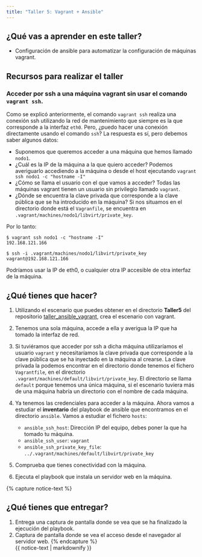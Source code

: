 ```yaml
---
title: "Taller 5: Vagrant + Ansible"
---
```


## ¿Qué vas a aprender en este taller?

* Configuración de ansible para automatizar la configuración de máquinas vagrant.

## Recursos para realizar el taller

### Acceder por ssh a una máquina vagrant sin usar el comando `vagrant ssh`.

Como se explicó anteriormente, el comando `vagrant ssh` realiza una conexión ssh utilizando la red de mantenimiento que siempre es la que corresponde a la interfaz `eth0`. Pero, ¿puedo hacer una conexión directamente usando el comando `ssh`? La respuesta es sí, pero debemos saber algunos datos:

* Suponemos que queremos acceder a una máquina que hemos llamado `nodo1`.
* ¿Cuál es la IP de la máquina a la que quiero acceder? Podemos averiguarlo accediendo a la máquina o desde el host ejecutando `vagrant ssh nodo1 -c "hostname -I"`
* ¿Cómo se llama el usuario con el que vamos a acceder? Todas las máquinas vagrant tienen un usuario sin privilegio llamado `vagrant`.
* ¿Dónde se encuentra la clave privada que corresponde a la clave pública que se ha introducido en la máquina? Si nos situamos en el directorio donde está el `Vagranfile`, se encuentra en `.vagrant/machines/nodo1/libvirt/private_key`.

Por lo tanto:

```
$ vagrant ssh nodo1 -c "hostname -I"
192.168.121.166

$ ssh -i .vagrant/machines/nodo1/libvirt/private_key  vagrant@192.168.121.166
```

Podríamos usar la IP de eth0, o cualquier otra IP accesible de otra interfaz de la máquina.

## ¿Qué tienes que hacer?

1. Utilizando el escenario que puedes obtener en el directorio **Taller5** del repositorio [taller_ansible_vagrant](https://github.com/josedom24/taller_ansible_vagrant), crea el escenario con vagrant.

2. Tenemos una sola máquina, accede a ella y averigua la IP que ha tomado la interfaz de red.

3. Si tuviéramos que acceder por ssh a dicha máquina utilizaríamos el usuario `vagrant` y necesitaríamos la clave privada que corresponde a la clave pública que se ha inyectado en la máquina al crearse. La clave privada la podemos encontrar en el directorio donde tenemos el fichero `Vagrantfile`, en el directorio `.vagrant/machines/default/libvirt/private_key`. El directorio se llama `default` porque tenemos una única máquina, si el escenario tuviera más de una máquina habría un directorio con el nombre de cada máquina.

2. Ya tenemos las credenciales para acceder a la máquina. Ahora vamos a estudiar el **inventario** del playbook de ansible que encontramos en el directorio `ansible`. Vamos a estudiar el fichero `hosts`:

	* `ansible_ssh_host`: Dirección IP del equipo, debes poner la que ha tomado tu máquina.
	* `ansible_ssh_user`: `vagrant`
	* `ansible_ssh_private_key_file`: `../.vagrant/machines/default/libvirt/private_key`

3. Comprueba que tienes conectividad con la máquina.
5. Ejecuta el playbook que instala un servidor web en la máquina.

{% capture notice-text %}
## ¿Qué tienes que entregar?

1. Entrega una captura de pantalla donde se vea que se ha finalizado la ejecución del playbook.
2. Captura de pantalla donde se vea el acceso desde el navegador al servidor web.
{% endcapture %}<div class="notice--info">{{ notice-text | markdownify }}</div>


